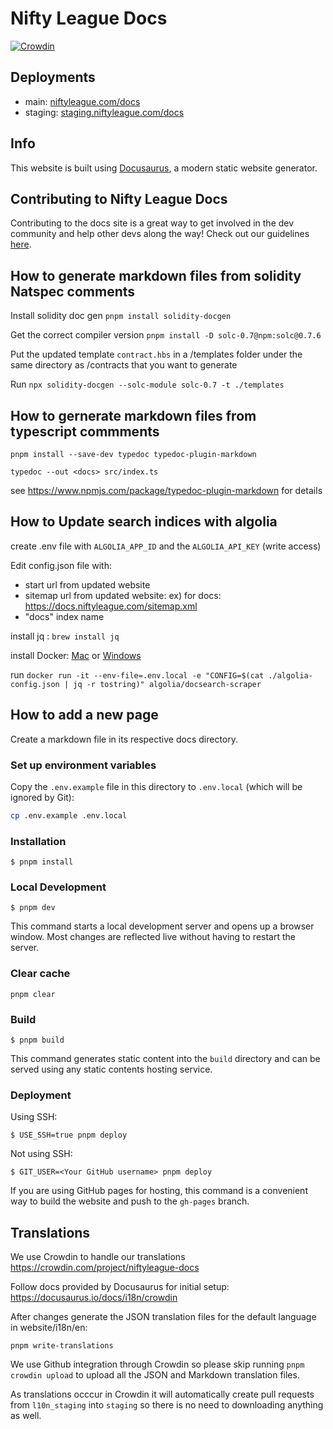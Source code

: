# Nifty League Docs

[![Crowdin](https://badges.crowdin.net/niftyleague-docs/localized.svg)](https://crowdin.com/project/niftyleague-docs)

## Deployments

- main: [niftyleague.com/docs](https://niftyleague.com/docs)
- staging: [staging.niftyleague.com/docs](https://staging.niftyleague.com/docs)

## Info

This website is built using [Docusaurus](https://docusaurus.io/), a modern static website generator.

## Contributing to Nifty League Docs

Contributing to the docs site is a great way to get involved in the dev community and help other devs along the way! Check out our guidelines [here](https://github.com/NiftyLeague/nifty-fe-monorepo/blob/main/.github/CONTRIBUTING.md).

## How to generate markdown files from solidity Natspec comments

Install solidity doc gen
`pnpm install solidity-docgen`

Get the correct compiler version
`pnpm install -D solc-0.7@npm:solc@0.7.6`

Put the updated template `contract.hbs` in a /templates folder under the same directory as /contracts that you want to generate

Run `npx solidity-docgen --solc-module solc-0.7 -t ./templates`

## How to gernerate markdown files from typescript commments

`pnpm install --save-dev typedoc typedoc-plugin-markdown`

`typedoc --out <docs> src/index.ts`

see https://www.npmjs.com/package/typedoc-plugin-markdown for details

## How to Update search indices with algolia

create .env file with `ALGOLIA_APP_ID` and the `ALGOLIA_API_KEY` (write access)

Edit config.json file with:

- start url from updated website
- sitemap url from updated website: ex) for docs: https://docs.niftyleague.com/sitemap.xml
- "docs" index name

install jq : `brew install jq`

install Docker: [Mac](https://docs.docker.com/desktop/install/mac-install/) or [Windows](https://docs.docker.com/desktop/install/windows-install/)

run `docker run -it --env-file=.env.local -e "CONFIG=$(cat ./algolia-config.json | jq -r tostring)" algolia/docsearch-scraper`

## How to add a new page

Create a markdown file in its respective docs directory.

### Set up environment variables

Copy the `.env.example` file in this directory to `.env.local` (which will be ignored by Git):

```bash
cp .env.example .env.local
```

### Installation

```
$ pnpm install
```

### Local Development

```
$ pnpm dev
```

This command starts a local development server and opens up a browser window. Most changes are reflected live without having to restart the server.

### Clear cache

```console
pnpm clear
```

### Build

```
$ pnpm build
```

This command generates static content into the `build` directory and can be served using any static contents hosting service.

### Deployment

Using SSH:

```
$ USE_SSH=true pnpm deploy
```

Not using SSH:

```
$ GIT_USER=<Your GitHub username> pnpm deploy
```

If you are using GitHub pages for hosting, this command is a convenient way to build the website and push to the `gh-pages` branch.

## Translations

We use Crowdin to handle our translations https://crowdin.com/project/niftyleague-docs

Follow docs provided by Docusaurus for initial setup: https://docusaurus.io/docs/i18n/crowdin

After changes generate the JSON translation files for the default language in website/i18n/en:

```console
pnpm write-translations
```

We use Github integration through Crowdin so please skip running `pnpm crowdin upload` to upload all the JSON and Markdown translation files.

As translations occcur in Crowdin it will automatically create pull requests from `l10n_staging` into `staging` so there is no need to downloading anything as well.
